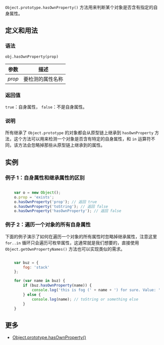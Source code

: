 `Object.prototype.hasOwnProperty()` 方法用来判断某个对象是否含有指定的自身属性。

## 定义和用法

### 语法

`obj.hasOwnProperty(prop)`

| 参数 | 描述 |
| --- | --- |
| _prop_ | 要检测的属性名称 |

### 返回值

`true`：自身属性， `false`：不是自身属性。

### 说明

所有继承了 `Object.prototype` 的对象都会从原型链上继承到 `hasOwnProperty` 方法，这个方法可以用来检测一个对象是否含有特定的自身属性，和 `in` 运算符不同，该方法会忽略掉那些从原型链上继承到的属性。

## 实例

### 例子 1：自身属性和继承属性的区别

``` javascript

    var o = new Object();
    o.prop = 'exists';
    o.hasOwnProperty('prop'); // 返回 true
    o.hasOwnProperty('toString'); // 返回 false
    o.hasOwnProperty('hasOwnProperty'); // 返回 false

```

### 例子 2：遍历一个对象的所有自身属性

下面的例子演示了如何在遍历一个对象的所有属性时忽略掉继承属性，注意这里 `for..in` 循环只会遍历可枚举属性，这通常就是我们想要的，直接使用 `Object.getOwnPropertyNames()` 方法也可以实现类似的需求。

``` javascript

    var buz = {
        fog: 'stack'
    };

    for (var name in buz) {
        if (buz.hasOwnProperty(name)) {
            console.log('this is fog (' + name + ') for sure. Value: ' + buz[name]);
        } else {
            console.log(name); // toString or something else
        }
    }

```

## 更多

*   [Object.prototype.hasOwnProperty()](https://developer.mozilla.org/zh-CN/docs/Web/JavaScript/Reference/Global_Objects/Object/hasOwnProperty)